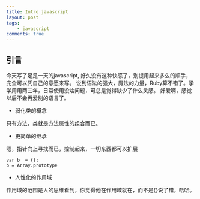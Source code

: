 ```yaml
--- 
title: Intro javascript
layout: post
tags: 
    - javascript
comments: true
---
```


## 引言

今天写了足足一天的javascript, 好久没有这种快感了，别提用起来多么的顺手，完全可以凭自己的意愿来写。
说到语法的强大，魔法的力量，Ruby算不错了。学学用用两三年，日常使用没啥问题，可总是觉得缺少了什么灵感。
好爱啊，感觉以后不会再爱别的语言了。

* 弱化类的概念

只有方法，类就是方法属性的组合而已。

* 更简单的继承

嗯，指针向上寻找而已，控制起来，一切东西都可以扩展
``` 
var b  = {};
b = Array.prototype
```

* 人性化的作用域

作用域的范围是人的思维看到，你觉得他在作用域就在，而不是{}说了错，哈哈。


